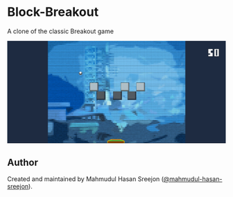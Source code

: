 # Block-Breakout

A clone of the classic Breakout game

![demo](https://raw.githubusercontent.com/mahmudul-hasan-sreejon/block-breakout/main/Images/demo.png)

## Author

Created and maintained by Mahmudul Hasan Sreejon ([@mahmudul-hasan-sreejon](https://www.mahmudul-hasan-sreejon.com/)).
